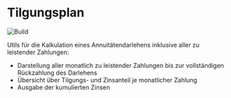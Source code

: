 # Tilgungsplan

![Build](https://github.com/tnielsen57/tilgungsplan/workflows/Tilgungsplan%20CI/badge.svg?branch=master)

Utils für die Kalkulation eines Annuitätendarlehens inklusive aller zu leistender Zahlungen:
- Darstellung aller monatlich zu leistender Zahlungen bis zur vollständigen Rückzahlung des Darlehens
- Übersicht über Tilgungs- und Zinsanteil je monatlicher Zahlung
- Ausgabe der kumulierten Zinsen
